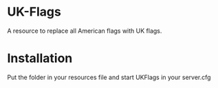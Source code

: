 # UK-Flags
A resource to replace all American flags with UK flags.

# Installation
Put the folder in your resources file and start UKFlags in your server.cfg
